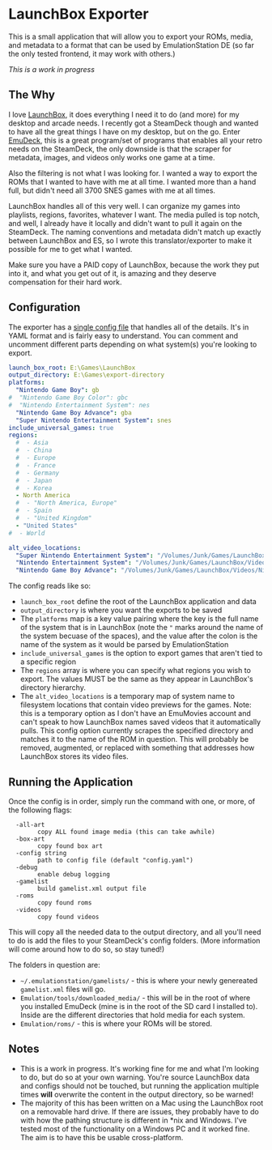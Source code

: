 # LaunchBox Exporter

This is a small application that will allow you to export your ROMs, media, and metadata to a format that can be used by EmulationStation DE (so far the only tested frontend, it may work with others.)

_This is a work in progress_

## The Why

I love [LaunchBox](https://www.launchbox-app.com/), it does everything I need it to do (and more) for my desktop and arcade needs.  I recently got a SteamDeck though and wanted to have all the great things I have on my desktop, but on the go.  Enter [EmuDeck](https://github.com/dragoonDorise/EmuDeck), this is a great program/set of programs that enables all your retro needs on the SteamDeck, the only downside is that the scraper for metadata, images, and videos only works one game at a time.  

Also the filtering is not what I was looking for. I wanted a way to export the ROMs that I wanted to have with me at all time.  I wanted more than a hand full, but didn't need all 3700 SNES games with me at all times.  

LaunchBox handles all of this very well.  I can organize my games into playlists, regions, favorites, whatever I want.  The media pulled is top notch, and well, I already have it locally and didn't want to pull it again on the SteamDeck.  The naming conventions and metadata didn't match up exactly between LaunchBox and ES, so I wrote this translator/exporter to make it possible for me to get what I wanted.

Make sure you have a PAID copy of LaunchBox, because the work they put into it, and what you get out of it, is amazing and they deserve compensation for their hard work.

## Configuration

The exporter has a [single config file](config-dist.yaml) that handles all of the details.  It's in YAML format and is fairly easy to understand.  You can comment and uncomment different parts depending on what system(s) you're looking to export.

```yaml
launch_box_root: E:\Games\LaunchBox
output_directory: E:\Games\export-directory
platforms:
  "Nintendo Game Boy": gb
#  "Nintendo Game Boy Color": gbc
#  "Nintendo Entertainment System": nes
  "Nintendo Game Boy Advance": gba
  "Super Nintendo Entertainment System": snes
include_universal_games: true
regions:
  #  - Asia
  #  - China
  #  - Europe
  #  - France
  #  - Germany
  #  - Japan
  #  - Korea
  - North America
  #  - "North America, Europe"
  #  - Spain
  #  - "United Kingdom"
  - "United States"
#  - World

alt_video_locations:
  "Super Nintendo Entertainment System": "/Volumes/Junk/Games/LaunchBox/Videos/Super Nintendo Entertainment System"
  "Nintendo Entertainment System": "/Volumes/Junk/Games/LaunchBox/Videos/Nintendo Entertainment System"
  "Nintendo Game Boy Advance": "/Volumes/Junk/Games/LaunchBox/Videos/Nintendo Game Boy Advance"
```

The config reads like so:

* `launch_box_root` define the root of the LaunchBox application and data
* `output_directory` is where you want the exports to be saved
* The `platforms` map is a key value pairing where the key is the full name of the system that is in LaunchBox (note the `"` marks around the name of the system becuase of the spaces), and the value after the colon is the name of the system as it would be parsed by EmulationStation
* `include_universal_games` is the option to export games that aren't tied to a specific region
* The `regions` array is where you can specify what regions you wish to export.  The values MUST be the same as they appear in LaunchBox's directory hierarchy.
* The `alt_video_locations` is a temporary map of system name to filesystem locations that contain video previews for the games.  Note: this is a temporary option as I don't have an EmuMovies account and can't speak to how LaunchBox names saved videos that it automatically pulls.  This config option currently scrapes the specified directory and matches it to the name of the ROM in question.  This will probably be removed, augmented, or replaced with something that addresses how LaunchBox stores its video files.

## Running the Application

Once the config is in order, simply run the command with one, or more, of the following flags:

```shell
  -all-art
    	copy ALL found image media (this can take awhile)
  -box-art
    	copy found box art
  -config string
    	path to config file (default "config.yaml")
  -debug
    	enable debug logging
  -gamelist
    	build gamelist.xml output file
  -roms
    	copy found roms
  -videos
    	copy found videos
```

This will copy all the needed data to the output directory, and all you'll need to do is add the files to your SteamDeck's config folders.  (More information will come around how to do so, so stay tuned!)

The folders in question are:
* `~/.emulationstation/gamelists/` - this is where your newly genereated `gamelist.xml` files will go.
* `Emulation/tools/downloaded_media/` - this will be in the root of where you installed EmuDeck (mine is in the root of the SD card I installed to).  Inside are the different directories that hold media for each system.
* `Emulation/roms/` - this is where your ROMs will be stored.

## Notes

* This is a work in progress.  It's working fine for me and what I'm looking to do, but do so at your own warning.  You're source LaunchBox data and configs should not be touched, but running the application multiple times **will** overwrite the content in the output directory, so be warned!
* The majority of this has been written on a Mac using the LaunchBox root on a removable hard drive.  If there are issues, they probably have to do with how the pathing structure is different in *nix and Windows.  I've tested most of the functionality on a Windows PC and it worked fine.  The aim is to have this be usable cross-platform.
